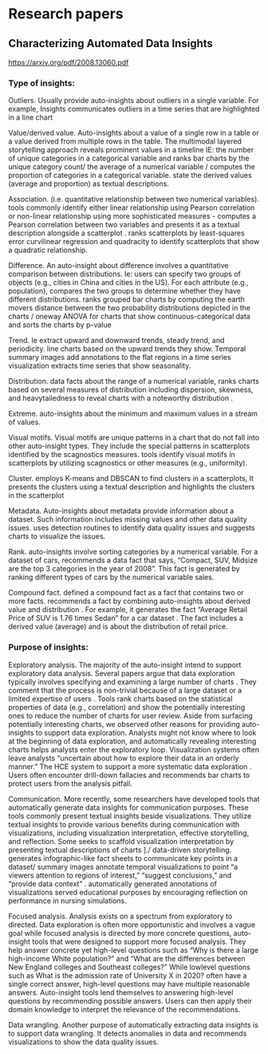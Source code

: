 # Research papers


## Characterizing Automated Data Insights


https://arxiv.org/pdf/2008.13060.pdf


### Type of insights:

Outliers. Usually provide auto-insights about outliers in a single variable. For example, Insights communicates outliers in a time series that are highlighted in a line chart

Value/derived value. Auto-insights about a value of a single row in a table or a value derived from multiple rows in the table. The multimodal layered storytelling approach reveals prominent values in a timeline IE: the number of unique categories in a categorical variable and ranks bar charts by the unique category count/ the average of a numerical variable  / computes the proportion of categories in a categorical variable. state the derived values (average and proportion) as textual descriptions.

Association. (i.e. quantitative relationship between two numerical variables). tools commonly identify either linear relationship using Pearson correlation or non-linear relationship using more sophisticated measures - computes a Pearson correlation between two variables and presents it as a textual description alongside a scatterplot . ranks scatterplots by least-squares error curvilinear regression and quadracity to identify scatterplots that show a quadratic relationship.

Difference. An auto-insight about difference involves a quantitative comparison between distributions. Ie: users can specify two groups of objects (e.g., cities in China and cities in the US). For each attribute (e.g., population), compares the two groups to determine whether they have different distributions. ranks grouped bar charts by computing the earth movers distance between the two probability distributions depicted in the charts /  oneway ANOVA for charts that show continuous-categorical data and sorts the charts by p-value

Trend. Ie extract upward and downward trends, steady trend, and periodicity. line charts based on the upward trends they show. Temporal summary images add annotations to the flat regions in a time series visualization extracts time series that show seasonality.

Distribution. data facts about the range of a numerical variable, ranks charts based on several measures of distribution including dispersion, skewness, and heavytailedness to reveal charts with a noteworthy distribution .

Extreme. auto-insights about the minimum and maximum values in a stream of values.

Visual motifs. Visual motifs are unique patterns in a chart that do not fall into other auto-insight types. They include the special patterns in scatterplots identified by the scagnostics measures. tools identify visual motifs in scatterplots by utilizing scagnostics or other measures (e.g., uniformity).

Cluster. employs K-means and DBSCAN to find clusters in a scatterplots, It presents the clusters using a textual description and highlights the clusters in the scatterplot

Metadata. Auto-insights about metadata provide information about a dataset. Such information includes missing values and other data quality issues. uses detection routines to identify data quality issues and suggests charts to visualize the issues.

Rank. auto-insights involve sorting categories by a numerical variable. For a dataset of cars, recommends a data fact that says, “Compact, SUV, Midsize are the top 3 categories in the year of 2008”. This fact is generated by ranking different types of cars by the numerical variable sales.

Compound fact. defined a compound fact as a fact that contains two or more facts. recommends a fact by combining auto-insights about derived value and distribution . For example, it generates the fact “Average Retail Price of SUV is 1.76 times Sedan” for a car dataset . The fact includes a derived value (average) and is about the distribution of retail price. 



### Purpose of insights:


Exploratory analysis. The majority of the auto-insight intend to support exploratory data analysis. Several papers argue that data exploration typically involves specifying and examining a large number of charts . They comment that the process is non-trivial because of a large dataset  or a limited expertise of users . Tools rank charts based on the statistical properties of data (e.g., correlation) and show the potentially interesting ones to reduce the number of charts for user review. Aside from surfacing potentially interesting charts, we observed other reasons for providing auto-insights to support data exploration. Analysts might not know where to look at the beginning of data exploration, and automatically revealing interesting charts helps analysts enter the exploratory loop. Visualization systems often leave analysts “uncertain about how to explore their data in an orderly manner.” The HCE system to support a more systematic data exploration . Users often encounter drill-down fallacies and recommends bar charts to protect users from the analysis pitfall.


Communication. More recently, some researchers have developed tools that automatically generate data insights for communication purposes. These tools commonly present textual insights beside visualizations. They utilize textual insights to provide various benefits during communication with visualizations, including visualization interpretation, effective storytelling, and reflection. Some seeks to scaffold visualization interpretation by presenting textual descriptions of charts ]./ data-driven storytelling. generates infographic-like fact sheets to communicate key points in a dataset/ summary images annotate temporal visualizations to point “a viewers attention to regions of interest,” “suggest conclusions,” and “provide data context” . automatically generated annotations of visualizations served educational purposes by encouraging reflection on performance in nursing simulations.


Focused analysis. Analysis exists on a spectrum from exploratory to directed. Data exploration is often more opportunistic and involves a vague goal while focused analysis is directed by more concrete questions, auto-insight tools that were designed to support more focused analysis. They help answer concrete yet high-level questions such as “Why is there a large high-income White population?”  and “What are the differences between New England colleges and Southeast colleges?” While lowlevel questions such as What is the admission rate of University X in 2020? often have a single correct answer, high-level questions may have multiple reasonable answers. Auto-insight tools lend themselves to answering high-level questions by recommending possible answers. Users can then apply their domain knowledge to interpret the relevance of the recommendations.


Data wrangling. Another purpose of automatically extracting data insights is to support data wrangling. It detects anomalies in data and recommends visualizations to show the data quality issues.


